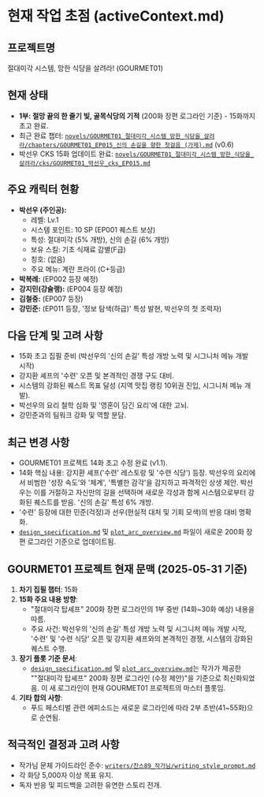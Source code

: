 # 현재 작업 초점 (activeContext.md)

## 프로젝트명
절대미각 시스템, 망한 식당을 살려라! (GOURMET01)

## 현재 상태
- **1부: 절망 끝의 한 줄기 빛, 골목식당의 기적** (200화 장편 로그라인 기준) - 15화까지 초고 완료.
- 최근 완료 챕터: [`novels/GOURMET01_절대미각_시스템_망한_식당을_살려라/chapters/GOURMET01_EP015_신의 손길을 향한 첫걸음 (가제).md`](novels/GOURMET01_절대미각_시스템_망한_식당을_살려라/chapters/GOURMET01_EP015_신의%20손길을%20향한%20첫걸음%20(가제).md) (v0.6)
- 박선우 CKS 15화 업데이트 완료: [`novels/GOURMET01_절대미각_시스템_망한_식당을_살려라/cks/GOURMET01_박선우_cks_EP015.md`](novels/GOURMET01_절대미각_시스템_망한_식당을_살려라/cks/GOURMET01_박선우_cks_EP015.md)

## 주요 캐릭터 현황
- **박선우 (주인공):**
    - 레벨: Lv.1
    - 시스템 포인트: 10 SP (EP001 퀘스트 보상)
    - 특성: 절대미각 (5% 개방), 신의 손길 (6% 개방)
    - 보유 스킬: 기초 식재료 감별(F급)
    - 칭호: (없음)
    - 주요 메뉴: 계란 프라이 (C+등급)
- **박복례:** (EP002 등장 예정)
- **강지민(강슐랭):** (EP004 등장 예정)
- **김철중:** (EP007 등장)
- **강민준:** (EP011 등장, '정보 탐색(하급)' 특성 발현, 박선우의 첫 조력자)

## 다음 단계 및 고려 사항
- 15화 초고 집필 준비 (박선우의 '신의 손길' 특성 개방 노력 및 시그니처 메뉴 개발 시작)
- 강지환 셰프의 '수련' 오픈 및 본격적인 경쟁 구도 대비.
- 시스템의 강화된 퀘스트 목표 달성 (지역 맛집 랭킹 10위권 진입, 시그니처 메뉴 개발).
- 박선우의 요리 철학 심화 및 '영혼이 담긴 요리'에 대한 고뇌.
- 강민준과의 팀워크 강화 및 역할 분담.

## 최근 변경 사항
- GOURMET01 프로젝트 14화 초고 수정 완료 (v1.1).
- 14화 핵심 내용: 강지환 셰프('수련' 레스토랑 및 '수련 식당') 등장. 박선우의 요리에서 비범한 '성장 속도'와 '체계', '특별한 감각'을 감지하고 파격적인 상생 제안. 박선우는 이를 거절하고 자신만의 길을 선택하며 새로운 각성과 함께 시스템으로부터 강화된 퀘스트를 받음. '신의 손길' 특성 6% 개방.
- '수련' 등장에 대한 민준(걱정)과 선우(현실적 대처 및 기회 모색)의 반응 대비 명확화.
- [`design_specification.md`](novels/GOURMET01_절대미각_시스템_망한_식당을_살려라/design_specification.md) 및 [`plot_arc_overview.md`](novels/GOURMET01_절대미각_시스템_망한_식당을_살려라/plot_arc_overview.md) 파일이 새로운 200화 장편 로그라인 기준으로 업데이트됨.

## GOURMET01 프로젝트 현재 문맥 (2025-05-31 기준)

1.  **차기 집필 챕터**: 15화
2.  **15화 주요 내용 방향**:
    *   "절대미각 탑셰프" 200화 장편 로그라인의 1부 중반 (14화~30화 예상) 내용을 따름.
    *   주요 사건: 박선우의 '신의 손길' 특성 개방 노력 및 시그니처 메뉴 개발 시작, '수련' 및 '수련 식당' 오픈 및 강지환 셰프와의 본격적인 경쟁, 시스템의 강화된 퀘스트 수행.
3.  **장기 플롯 기준 문서**:
    * [`design_specification.md`](novels/GOURMET01_절대미각_시스템_망한_식당을_살려라/design_specification.md) 및 [`plot_arc_overview.md`](novels/GOURMET01_절대미각_시스템_망한_식당을_살려라/plot_arc_overview.md)는 작가가 제공한 ""절대미각 탑셰프" 200화 장편 로그라인 (수정 제안)"을 기준으로 최신화되었음. 이 새 로그라인이 현재 GOURMET01 프로젝트의 마스터 플롯임.
4.  **기타 합의 사항**:
    * 푸드 페스티벌 관련 에피소드는 새로운 로그라인에 따라 2부 초반(41~55화)으로 순연됨.

## 적극적인 결정과 고려 사항
- 작가님 문체 가이드라인 준수: [`writers/찬스89_작가님/writing_style_prompt.md`](writers/찬스89_작가님/writing_style_prompt.md)
- 각 화당 5,000자 이상 목표 유지.
- 독자 반응 및 피드백을 고려한 유연한 스토리 전개.